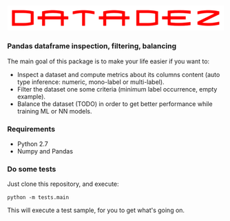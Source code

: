 ![datadez.png](./docs/datadez.png)

### Pandas dataframe inspection, filtering, balancing

The main goal of this package is to make your life easier if you want to:

- Inspect a dataset and compute metrics about its columns content (auto type inference: numeric, mono-label or multi-label).
- Filter the dataset one some criteria (minimum label occurrence, empty example).
- Balance the dataset (TODO) in order to get better performance while training ML or NN models.

### Requirements

- Python 2.7
- Numpy and Pandas

### Do some tests

Just clone this repository, and execute:

    python -m tests.main
    
This will execute a test sample, for you to get what's going on.